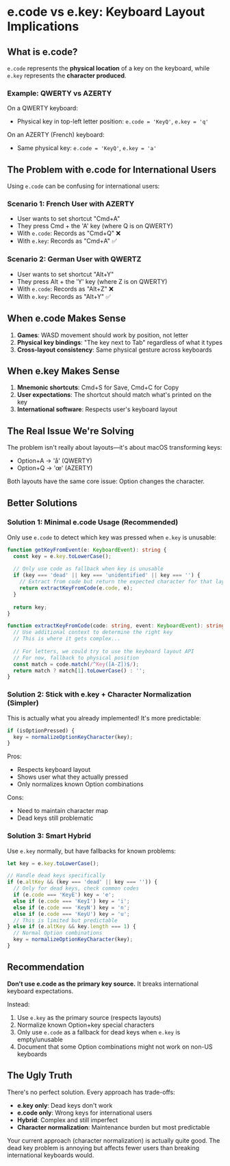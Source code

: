 # e.code vs e.key: Keyboard Layout Implications

## What is e.code?

`e.code` represents the **physical location** of a key on the keyboard, while `e.key` represents the **character produced**.

### Example: QWERTY vs AZERTY

On a QWERTY keyboard:
- Physical key in top-left letter position: `e.code = 'KeyQ'`, `e.key = 'q'`

On an AZERTY (French) keyboard:
- Same physical key: `e.code = 'KeyQ'`, `e.key = 'a'`

## The Problem with e.code for International Users

Using `e.code` can be confusing for international users:

### Scenario 1: French User with AZERTY
- User wants to set shortcut "Cmd+A"
- They press Cmd + the 'A' key (where Q is on QWERTY)
- With `e.code`: Records as "Cmd+Q" ❌
- With `e.key`: Records as "Cmd+A" ✅

### Scenario 2: German User with QWERTZ
- User wants to set shortcut "Alt+Y"
- They press Alt + the 'Y' key (where Z is on QWERTY)
- With `e.code`: Records as "Alt+Z" ❌
- With `e.key`: Records as "Alt+Y" ✅

## When e.code Makes Sense

1. **Games**: WASD movement should work by position, not letter
2. **Physical key bindings**: "The key next to Tab" regardless of what it types
3. **Cross-layout consistency**: Same physical gesture across keyboards

## When e.key Makes Sense

1. **Mnemonic shortcuts**: Cmd+S for Save, Cmd+C for Copy
2. **User expectations**: The shortcut should match what's printed on the key
3. **International software**: Respects user's keyboard layout

## The Real Issue We're Solving

The problem isn't really about layouts—it's about macOS transforming keys:
- Option+A → 'å' (QWERTY)
- Option+Q → 'œ' (AZERTY)

Both layouts have the same core issue: Option changes the character.

## Better Solutions

### Solution 1: Minimal e.code Usage (Recommended)

Only use `e.code` to detect which key was pressed when `e.key` is unusable:

```typescript
function getKeyFromEvent(e: KeyboardEvent): string {
  const key = e.key.toLowerCase();
  
  // Only use code as fallback when key is unusable
  if (key === 'dead' || key === 'unidentified' || key === '') {
    // Extract from code but return the expected character for that layout
    return extractKeyFromCode(e.code, e);
  }
  
  return key;
}

function extractKeyFromCode(code: string, event: KeyboardEvent): string {
  // Use additional context to determine the right key
  // This is where it gets complex...
  
  // For letters, we could try to use the keyboard layout API
  // For now, fallback to physical position
  const match = code.match(/^Key([A-Z])$/);
  return match ? match[1].toLowerCase() : '';
}
```

### Solution 2: Stick with e.key + Character Normalization (Simpler)

This is actually what you already implemented! It's more predictable:

```typescript
if (isOptionPressed) {
  key = normalizeOptionKeyCharacter(key);
}
```

Pros:
- Respects keyboard layout
- Shows user what they actually pressed
- Only normalizes known Option combinations

Cons:
- Need to maintain character map
- Dead keys still problematic

### Solution 3: Smart Hybrid

Use `e.key` normally, but have fallbacks for known problems:

```typescript
let key = e.key.toLowerCase();

// Handle dead keys specifically
if (e.altKey && (key === 'dead' || key === '')) {
  // Only for dead keys, check common codes
  if (e.code === 'KeyE') key = 'e';
  else if (e.code === 'KeyI') key = 'i';
  else if (e.code === 'KeyN') key = 'n';
  else if (e.code === 'KeyU') key = 'u';
  // This is limited but predictable
} else if (e.altKey && key.length === 1) {
  // Normal Option combinations
  key = normalizeOptionKeyCharacter(key);
}
```

## Recommendation

**Don't use e.code as the primary key source.** It breaks international keyboard expectations.

Instead:
1. Use `e.key` as the primary source (respects layouts)
2. Normalize known Option+key special characters
3. Only use `e.code` as a fallback for dead keys when `e.key` is empty/unusable
4. Document that some Option combinations might not work on non-US keyboards

## The Ugly Truth

There's no perfect solution. Every approach has trade-offs:

- **e.key only**: Dead keys don't work
- **e.code only**: Wrong keys for international users  
- **Hybrid**: Complex and still imperfect
- **Character normalization**: Maintenance burden but most predictable

Your current approach (character normalization) is actually quite good. The dead key problem is annoying but affects fewer users than breaking international keyboards would.